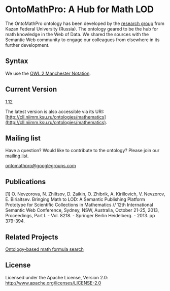 OntoMathPro: A Hub for Math LOD
===============================

The OntoMathPro ontology has been developed by the [research group](https://github.com/CLLKazan) from Kazan Federal University (Russia). The ontology geared to be the hub for math knowledge in the Web of Data. We shared the sources with the Semantic Web community to engage our colleagues from elsewhere in its further development.



Syntax
---------------
We use the [OWL 2 Manchester Notation](http://www.w3.org/TR/owl2-manchester-syntax/).

Current Version
---------------
[1.12](https://github.com/CLLKazan/OntoMathPro/archive/1.12.zip)

The latest version is also accessible via its URI: [http://cll.niimm.ksu.ru/ontologies/mathematics](http://cll.niimm.ksu.ru/ontologies/mathematics). 

Mailing list
------------

Have a question? Would like to contribute to the ontology? Please join our [mailing list](https://groups.google.com/d/forum/ontomathpro).

ontomathpro@googlegroups.com

Publications
----------------
[1] O. Nevzorova, N. Zhiltsov, D. Zaikin, O. Zhibrik, A. Kirillovich, V. Nevzorov, E. Birialtsev. Bringing Math to LOD: A Semantic Publishing Platform Prototype for Scientific Collections in Mathematics // 12th International Semantic Web Conference, Sydney, NSW, Australia, October 21-25, 2013, Proceedings, Part I. - Vol. 8218. - Springer Berlin Heidelberg. - 2013. pp 379-394.

Related Projects
----------------
[Ontology-based math formula search](https://github.com/CLLKazan/MathSearch)

License
---------------------

Licensed under the Apache License, Version 2.0: http://www.apache.org/licenses/LICENSE-2.0

